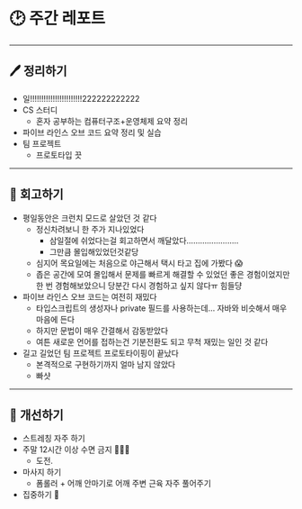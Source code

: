 # 🕑 주간 레포트

---

## 🖊 정리하기

- 일!!!!!!!!!!!!!!!!!!!!!!!222222222222
- CS 스터디
  - 혼자 공부하는 컴퓨터구조+운영체제 요약 정리
- 파이브 라인스 오브 코드 요약 정리 및 실습
- 팀 프로젝트
  - 프로토타입 끗

---

## 💭 회고하기

- 평일동안은 크런치 모드로 살았던 것 같다
  - 정신차려보니 한 주가 지나있었다
    - 삼일절에 쉬었다는걸 회고하면서 깨달았다…………………..
    - 그만큼 몰입해있었던것같당
  - 심지어 목요일에는 처음으로 야근해서 택시 타고 집에 가봤다 😱
  - 좁은 공간에 모여 몰입해서 문제를 빠르게 해결할 수 있었던 좋은 경험이었지만 한 번 경험해보았으니 당분간 다시 경험하고 싶지 않다ㅠ 힘들댱
- 파이브 라인스 오브 코드는 여전히 재밌다
  - 타입스크립트의 생성자나 private 필드를 사용하는데… 자바와 비슷해서 매우 마음에 든다
  - 하지만 문법이 매우 간결해서 감동받았다
  - 여튼 새로운 언어를 접하는건 기분전환도 되고 무척 재밌는 일인 것 같다
- 길고 길었던 팀 프로젝트 프로토타이핑이 끝났다
  - 본격적으로 구현하기까지 얼마 남지 않았다
  - 빠샷

---

## 🥊 개선하기

- 스트레칭 자주 하기
- 주말 12시간 이상 수면 금지 🚫🚫🚫
  - 도전.
- 마사지 하기
  - 폼롤러 + 어깨 안마기로 어깨 주변 근육 자주 풀어주기
- 집중하기 🙏
